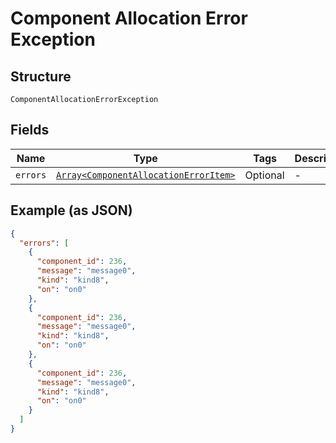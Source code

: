 
# Component Allocation Error Exception

## Structure

`ComponentAllocationErrorException`

## Fields

| Name | Type | Tags | Description |
|  --- | --- | --- | --- |
| `errors` | [`Array<ComponentAllocationErrorItem>`](../../doc/models/component-allocation-error-item.md) | Optional | - |

## Example (as JSON)

```json
{
  "errors": [
    {
      "component_id": 236,
      "message": "message0",
      "kind": "kind8",
      "on": "on0"
    },
    {
      "component_id": 236,
      "message": "message0",
      "kind": "kind8",
      "on": "on0"
    },
    {
      "component_id": 236,
      "message": "message0",
      "kind": "kind8",
      "on": "on0"
    }
  ]
}
```

